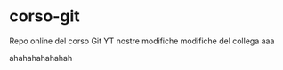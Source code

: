 # corso-git

Repo online del corso Git YT
nostre modifiche
modifiche del collega
aaa

ahahahahahahah
